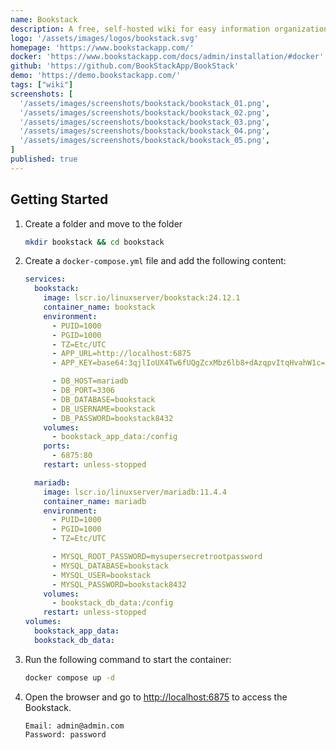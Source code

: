 ```yaml
---
name: Bookstack
description: A free, self-hosted wiki for easy information organization and storage.
logo: '/assets/images/logos/bookstack.svg'
homepage: 'https://www.bookstackapp.com/'
docker: 'https://www.bookstackapp.com/docs/admin/installation/#docker'
github: 'https://github.com/BookStackApp/BookStack'
demo: 'https://demo.bookstackapp.com/'
tags: ["wiki"]
screenshots: [
  '/assets/images/screenshots/bookstack/bookstack_01.png',
  '/assets/images/screenshots/bookstack/bookstack_02.png',
  '/assets/images/screenshots/bookstack/bookstack_03.png',
  '/assets/images/screenshots/bookstack/bookstack_04.png',
  '/assets/images/screenshots/bookstack/bookstack_05.png',
]
published: true
---
```


## Getting Started

1. Create a folder and move to the folder
    ```bash
    mkdir bookstack && cd bookstack
    ```
2. Create a `docker-compose.yml` file and add the following content:
    ```yaml
    services:
      bookstack:
        image: lscr.io/linuxserver/bookstack:24.12.1
        container_name: bookstack
        environment:
          - PUID=1000
          - PGID=1000
          - TZ=Etc/UTC
          - APP_URL=http://localhost:6875
          - APP_KEY=base64:3qjlIoUX4Tw6fUQgZcxMbz6lb8+dAzqpvItqHvahW1c=

          - DB_HOST=mariadb
          - DB_PORT=3306
          - DB_DATABASE=bookstack
          - DB_USERNAME=bookstack
          - DB_PASSWORD=bookstack8432
        volumes:
          - bookstack_app_data:/config
        ports:
          - 6875:80
        restart: unless-stopped

      mariadb:
        image: lscr.io/linuxserver/mariadb:11.4.4
        container_name: mariadb
        environment:
          - PUID=1000
          - PGID=1000
          - TZ=Etc/UTC

          - MYSQL_ROOT_PASSWORD=mysupersecretrootpassword
          - MYSQL_DATABASE=bookstack
          - MYSQL_USER=bookstack
          - MYSQL_PASSWORD=bookstack8432
        volumes:
          - bookstack_db_data:/config
        restart: unless-stopped
    volumes:
      bookstack_app_data:
      bookstack_db_data:
    ```
3. Run the following command to start the container:
    ```bash
    docker compose up -d
    ```
4. Open the browser and go to [http://localhost:6875](http://localhost:6875) to access the Bookstack.
    ```
    Email: admin@admin.com
    Password: password
    ```
